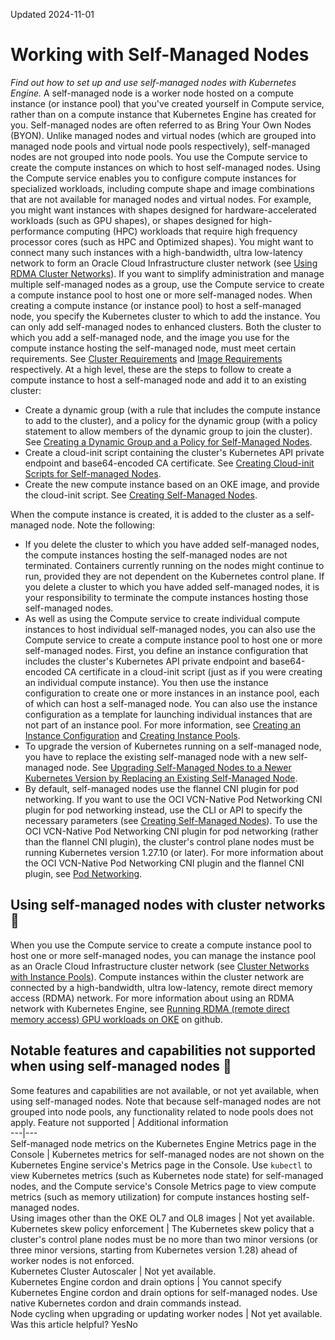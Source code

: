 Updated 2024-11-01
# Working with Self-Managed Nodes
_Find out how to set up and use self-managed nodes with Kubernetes Engine._
A self-managed node is a worker node hosted on a compute instance (or instance pool) that you've created yourself in Compute service, rather than on a compute instance that Kubernetes Engine has created for you. Self-managed nodes are often referred to as Bring Your Own Nodes (BYON). Unlike managed nodes and virtual nodes (which are grouped into managed node pools and virtual node pools respectively), self-managed nodes are not grouped into node pools. 
You use the Compute service to create the compute instances on which to host self-managed nodes. Using the Compute service enables you to configure compute instances for specialized workloads, including compute shape and image combinations that are not available for managed nodes and virtual nodes. For example, you might want instances with shapes designed for hardware-accelerated workloads (such as GPU shapes), or shapes designed for high-performance computing (HPC) workloads that require high frequency processor cores (such as HPC and Optimized shapes). You might want to connect many such instances with a high-bandwidth, ultra low-latency network to form an Oracle Cloud Infrastructure cluster network (see [Using RDMA Cluster Networks](https://docs.oracle.com/iaas/Content/Compute/References/high-performance-compute.htm#cluster-networks)). 
If you want to simplify administration and manage multiple self-managed nodes as a group, use the Compute service to create a compute instance pool to host one or more self-managed nodes.
When creating a compute instance (or instance pool) to host a self-managed node, you specify the Kubernetes cluster to which to add the instance. You can only add self-managed nodes to enhanced clusters.
Both the cluster to which you add a self-managed node, and the image you use for the compute instance hosting the self-managed node, must meet certain requirements. See [Cluster Requirements](https://docs.oracle.com/en-us/iaas/Content/ContEng/Tasks/contengprereqsforselfmanagednodes.htm#contengprereqsforselfmanagednodes-clusterreqs) and [Image Requirements](https://docs.oracle.com/en-us/iaas/Content/ContEng/Tasks/contengprereqsforselfmanagednodes.htm#contengprereqsforselfmanagednodes-imagereqs) respectively.
At a high level, these are the steps to follow to create a compute instance to host a self-managed node and add it to an existing cluster:
  * Create a dynamic group (with a rule that includes the compute instance to add to the cluster), and a policy for the dynamic group (with a policy statement to allow members of the dynamic group to join the cluster). See [Creating a Dynamic Group and a Policy for Self-Managed Nodes](https://docs.oracle.com/en-us/iaas/Content/ContEng/Tasks/contengdynamicgrouppolicyforselfmanagednodes.htm#contengprereqsforselfmanagednodes-accessreqs "Find out how to create a dynamic group and a policy to allow the compute instance hosting a self-managed node to join an enhanced cluster created with Kubernetes Engine."). 
  * Create a cloud-init script containing the cluster's Kubernetes API private endpoint and base64-encoded CA certificate. See [Creating Cloud-init Scripts for Self-managed Nodes](https://docs.oracle.com/en-us/iaas/Content/ContEng/Tasks/contengcloudinitforselfmanagednodes.htm#contengcloudinitforselfmanagednodes "Find out how to create the cloud-init script for a self-managed node that you want to add to an enhanced cluster created with Kubernetes Engine.").
  * Create the new compute instance based on an OKE image, and provide the cloud-init script. See [Creating Self-Managed Nodes](https://docs.oracle.com/en-us/iaas/Content/ContEng/Tasks/contengcreatingselfmanagednodes.htm#contengcreatingselfmanagednodes "Find out how to create a new self-managed node and add it to an existing cluster.").


When the compute instance is created, it is added to the cluster as a self-managed node.
Note the following:
  * If you delete the cluster to which you have added self-managed nodes, the compute instances hosting the self-managed nodes are not terminated. Containers currently running on the nodes might continue to run, provided they are not dependent on the Kubernetes control plane. If you delete a cluster to which you have added self-managed nodes, it is your responsibility to terminate the compute instances hosting those self-managed nodes.
  * As well as using the Compute service to create individual compute instances to host individual self-managed nodes, you can also use the Compute service to create a compute instance pool to host one or more self-managed nodes. First, you define an instance configuration that includes the cluster's Kubernetes API private endpoint and base64-encoded CA certificate in a cloud-init script (just as if you were creating an individual compute instance). You then use the instance configuration to create one or more instances in an instance pool, each of which can host a self-managed node. You can also use the instance configuration as a template for launching individual instances that are not part of an instance pool. For more information, see [Creating an Instance Configuration](https://docs.oracle.com/iaas/Content/Compute/Tasks/creatinginstanceconfig.htm) and [Creating Instance Pools](https://docs.oracle.com/iaas/Content/Compute/Tasks/creatinginstancepool.htm).
  * To upgrade the version of Kubernetes running on a self-managed node, you have to replace the existing self-managed node with a new self-managed node. See [Upgrading Self-Managed Nodes to a Newer Kubernetes Version by Replacing an Existing Self-Managed Node](https://docs.oracle.com/en-us/iaas/Content/ContEng/Tasks/contengupgradingselfmanagednodes.htm#contengupgradingselfmanagednodes "Find out how to upgrade the version of Kubernetes running on a self-managed node in an enhanced cluster created with Kubernetes Engine.").
  * By default, self-managed nodes use the flannel CNI plugin for pod networking. If you want to use the OCI VCN-Native Pod Networking CNI plugin for pod networking instead, use the CLI or API to specify the necessary parameters (see [Creating Self-Managed Nodes](https://docs.oracle.com/en-us/iaas/Content/ContEng/Tasks/contengcreatingselfmanagednodes.htm#contengcreatingselfmanagednodes "Find out how to create a new self-managed node and add it to an existing cluster.")). To use the OCI VCN-Native Pod Networking CNI plugin for pod networking (rather than the flannel CNI plugin), the cluster's control plane nodes must be running Kubernetes version 1.27.10 (or later). For more information about the OCI VCN-Native Pod Networking CNI plugin and the flannel CNI plugin, see [Pod Networking](https://docs.oracle.com/en-us/iaas/Content/ContEng/Concepts/contengpodnetworking.htm#podnetworking "Find out about communication to and from pods on worker nodes in clusters created using Kubernetes Engine \(OKE\).").


## Using self-managed nodes with cluster networks 🔗 
When you use the Compute service to create a compute instance pool to host one or more self-managed nodes, you can manage the instance pool as an Oracle Cloud Infrastructure cluster network (see [Cluster Networks with Instance Pools](https://docs.oracle.com/iaas/Content/Compute/Tasks/managingclusternetworks.htm)). Compute instances within the cluster network are connected by a high-bandwidth, ultra low-latency, remote direct memory access (RDMA) network. For more information about using an RDMA network with Kubernetes Engine, see [Running RDMA (remote direct memory access) GPU workloads on OKE](https://github.com/oracle-quickstart/oci-hpc-oke) on github.
## Notable features and capabilities not supported when using self-managed nodes 🔗 
Some features and capabilities are not available, or not yet available, when using self-managed nodes.
Note that because self-managed nodes are not grouped into node pools, any functionality related to node pools does not apply.
Feature not supported | Additional information  
---|---  
Self-managed node metrics on the Kubernetes Engine Metrics page in the Console | Kubernetes metrics for self-managed nodes are not shown on the Kubernetes Engine service's Metrics page in the Console. Use `kubectl` to view Kubernetes metrics (such as Kubernetes node state) for self-managed nodes, and the Compute service's Console Metrics page to view compute metrics (such as memory utilization) for compute instances hosting self-managed nodes.  
Using images other than the OKE OL7 and OL8 images | Not yet available.  
Kubernetes skew policy enforcement | The Kubernetes skew policy that a cluster's control plane nodes must be no more than two minor versions (or three minor versions, starting from Kubernetes version 1.28) ahead of worker nodes is not enforced.  
Kubernetes Cluster Autoscaler | Not yet available.  
Kubernetes Engine cordon and drain options | You cannot specify Kubernetes Engine cordon and drain options for self-managed nodes. Use native Kubernetes cordon and drain commands instead.  
Node cycling when upgrading or updating worker nodes | Not yet available.  
Was this article helpful?
YesNo

